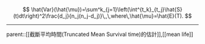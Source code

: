 $$
\hat{Var}(\hat{\mu})=\sum^k_{j=1}\left(\int^{t_k}_{t_j}\hat{S}(t)dt\right)^2\frac{d_j}{n_j(n_j-d_j)}\,,\,where\,\hat{\mu}=\hat{E}(T).
$$
- - -
parent::[[截斷平均時間(Truncated Mean Survival time)的估計]],[[mean life]]